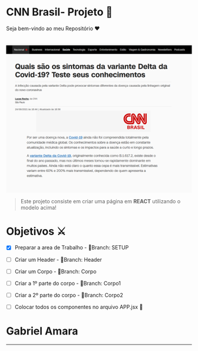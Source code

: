 # CNN Brasil- Projeto 📰

Seja bem-vindo ao meu Repositório  ❤️

<br>

<img src="https://github.com/Capamara/Checkpoint_React/blob/master/public/original.png" align="center" width="600px" >

> Este projeto consiste em criar uma página em <b>REACT</b> utilizando o modelo acima!

# Objetivos ⚔️

- [X] Preparar a area de Trabalho - 📁Branch: SETUP</li>
- [ ] Criar um Header - 📁Branch: Header</li>
- [ ] Criar um Corpo -  📁Branch: Corpo</li>
- [ ] Criar a 1º parte do corpo - 📁Branch: Corpo1
- [ ] Criar a 2º parte do corpo - 📁Branch: Corpo2
- [ ] Colocar todos os componentes no arquivo APP.jsx 🏁



# Gabriel Amara 
<hr>

<!-- ![GitHub repo size](https://img.shields.io/github/repo-size/Capamara/Checkpoint_React?style=for-the-badge)
![GitHub language count](https://img.shields.io/github/languages/count/Capamara/Checkpoint_React?style=for-the-badge)
![GitHub forks](https://img.shields.io/github/forks/Capamara/Checkpoint_React?style=for-the-badge)
![Bitbucket open issues](https://img.shields.io/bitbucket/issues/Capamara/Checkpoint_React?style=for-the-badge)
![Bitbucket open pull requests](https://img.shields.io/bitbucket/pr-raw/Capamara/Checkpoint_React?style=for-the-badge)
 -->
